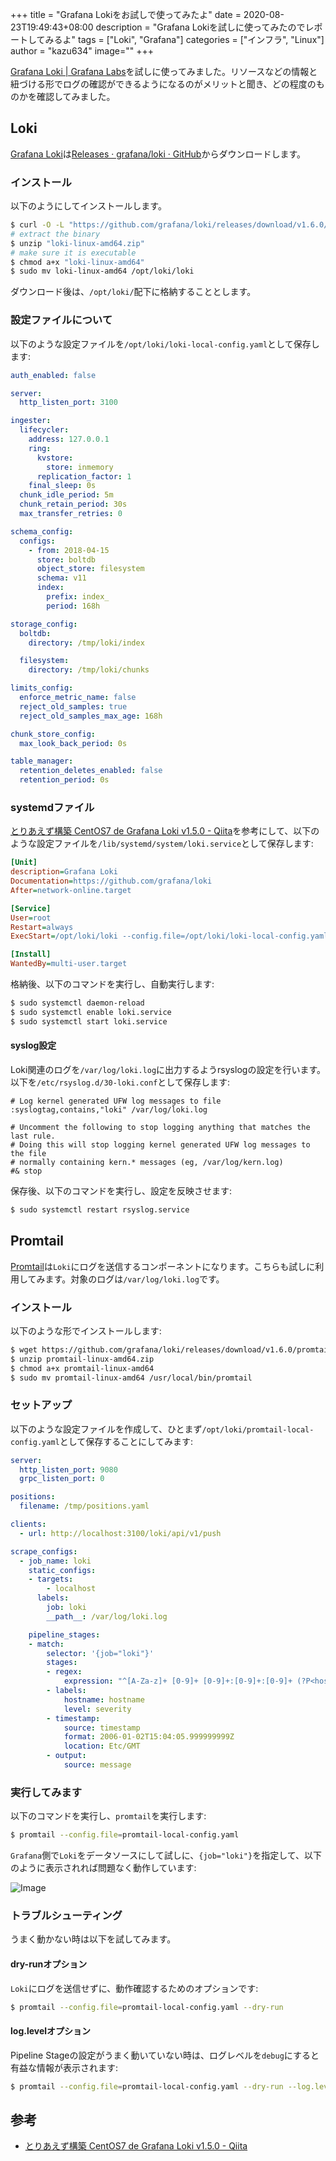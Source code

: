 +++
title = "Grafana Lokiをお試しで使ってみたよ"
date = 2020-08-23T19:49:43+08:00
description = "Grafana Lokiを試しに使ってみたのでレポートしてみるよ"
tags = ["Loki", "Grafana"]
categories = ["インフラ", "Linux"]
author = "kazu634"
image=""
+++

[Grafana Loki | Grafana Labs](https://grafana.com/oss/loki/)を試しに使ってみました。リソースなどの情報と紐づける形でログの確認ができるようになるのがメリットと聞き、どの程度のものかを確認してみました。

## Loki
[Grafana Loki](https://grafana.com/oss/loki/)は[Releases · grafana/loki · GitHub](https://github.com/grafana/loki/releases)からダウンロードします。

### インストール
以下のようにしてインストールします。

```sh
$ curl -O -L "https://github.com/grafana/loki/releases/download/v1.6.0/loki-linux-amd64.zip"
# extract the binary
$ unzip "loki-linux-amd64.zip"
# make sure it is executable
$ chmod a+x "loki-linux-amd64"
$ sudo mv loki-linux-amd64 /opt/loki/loki
```

ダウンロード後は、`/opt/loki/`配下に格納することとします。

### 設定ファイルについて
以下のような設定ファイルを`/opt/loki/loki-local-config.yaml`として保存します:

```yaml
auth_enabled: false

server:
  http_listen_port: 3100

ingester:
  lifecycler:
    address: 127.0.0.1
    ring:
      kvstore:
        store: inmemory
      replication_factor: 1
    final_sleep: 0s
  chunk_idle_period: 5m
  chunk_retain_period: 30s
  max_transfer_retries: 0

schema_config:
  configs:
    - from: 2018-04-15
      store: boltdb
      object_store: filesystem
      schema: v11
      index:
        prefix: index_
        period: 168h

storage_config:
  boltdb:
    directory: /tmp/loki/index

  filesystem:
    directory: /tmp/loki/chunks

limits_config:
  enforce_metric_name: false
  reject_old_samples: true
  reject_old_samples_max_age: 168h

chunk_store_config:
  max_look_back_period: 0s

table_manager:
  retention_deletes_enabled: false
  retention_period: 0s
```

### systemdファイル
[とりあえず構築 CentOS7 de Grafana Loki v1.5.0 - Qiita](https://qiita.com/docomodake/items/446cc550e042a0503635)を参考にして、以下のような設定ファイルを`/lib/systemd/system/loki.service`として保存します:

```ini
[Unit]
description=Grafana Loki
Documentation=https://github.com/grafana/loki
After=network-online.target

[Service]
User=root
Restart=always
ExecStart=/opt/loki/loki --config.file=/opt/loki/loki-local-config.yaml

[Install]
WantedBy=multi-user.target
```

格納後、以下のコマンドを実行し、自動実行します:

```sh
$ sudo systemctl daemon-reload
$ sudo systemctl enable loki.service
$ sudo systemctl start loki.service
```

#### syslog設定
Loki関連のログを`/var/log/loki.log`に出力するようrsyslogの設定を行います。以下を`/etc/rsyslog.d/30-loki.conf`として保存します:

```
# Log kernel generated UFW log messages to file
:syslogtag,contains,"loki" /var/log/loki.log

# Uncomment the following to stop logging anything that matches the last rule.
# Doing this will stop logging kernel generated UFW log messages to the file
# normally containing kern.* messages (eg, /var/log/kern.log)
#& stop
```

保存後、以下のコマンドを実行し、設定を反映させます:

```sh
$ sudo systemctl restart rsyslog.service
```

## Promtail
[Promtail](https://grafana.com/docs/loki/latest/clients/promtail/)は`Loki`にログを送信するコンポーネントになります。こちらも試しに利用してみます。対象のログは`/var/log/loki.log`です。

### インストール
以下のような形でインストールします:

```sh
$ wget https://github.com/grafana/loki/releases/download/v1.6.0/promtail-linux-amd64.zip
$ unzip promtail-linux-amd64.zip
$ chmod a+x promtail-linux-amd64
$ sudo mv promtail-linux-amd64 /usr/local/bin/promtail
```

### セットアップ
以下のような設定ファイルを作成して、ひとまず`/opt/loki/promtail-local-config.yaml`として保存することにしてみます:

```yaml
server:
  http_listen_port: 9080
  grpc_listen_port: 0

positions:
  filename: /tmp/positions.yaml

clients:
  - url: http://localhost:3100/loki/api/v1/push

scrape_configs:
  - job_name: loki
    static_configs:
    - targets:
        - localhost
      labels:
        job: loki
        __path__: /var/log/loki.log

    pipeline_stages:
    - match:
        selector: '{job="loki"}'
        stages:
        - regex:
            expression: "^[A-Za-z]+ [0-9]+ [0-9]+:[0-9]+:[0-9]+ (?P<hostname>[^ ]+) loki[^:]+: level=(?P<severity>[^ ]+) ts=(?P<timestamp>[^ ]+) (?P<message>.*)$"
        - labels:
            hostname: hostname
            level: severity
        - timestamp:
            source: timestamp
            format: 2006-01-02T15:04:05.999999999Z
            location: Etc/GMT
        - output:
            source: message
```

### 実行してみます
以下のコマンドを実行し、`promtail`を実行します:

```sh
$ promtail --config.file=promtail-local-config.yaml
```

`Grafana`側で`Loki`をデータソースにして試しに、`{job="loki"}`を指定して、以下のように表示されれば問題なく動作しています:

![Image](https://farm66.staticflickr.com/65535/50259462657_1ee9e406cb_c.jpg)

### トラブルシューティング
うまく動かない時は以下を試してみます。

#### dry-runオプション
`Loki`にログを送信せずに、動作確認するためのオプションです:

```sh
$ promtail --config.file=promtail-local-config.yaml --dry-run
```

#### log.levelオプション
Pipeline Stageの設定がうまく動いていない時は、ログレベルを`debug`にすると有益な情報が表示されます:

```sh
$ promtail --config.file=promtail-local-config.yaml --dry-run --log.level=debug
```


## 参考
- [とりあえず構築 CentOS7 de Grafana Loki v1.5.0 - Qiita](https://qiita.com/docomodake/items/446cc550e042a0503635)

